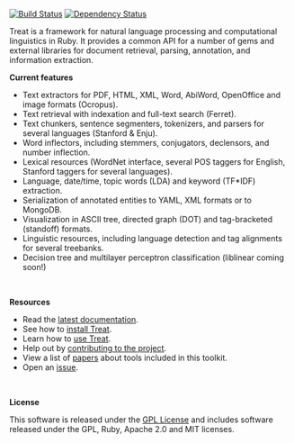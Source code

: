 [![Build Status](https://secure.travis-ci.org/louismullie/treat.png)](http://travis-ci.org/#!/louismullie/treat)
[![Dependency Status](https://gemnasium.com/louismullie/treat.png)](https://gemnasium.com/louismullie/treat)
 
Treat is a framework for natural language processing and computational linguistics in Ruby. It provides a common API for a number of gems and external libraries for document retrieval, parsing, annotation, and information extraction.

**Current features**

* Text extractors for PDF, HTML, XML, Word, AbiWord, OpenOffice and image formats (Ocropus).
* Text retrieval with indexation and full-text search (Ferret).
* Text chunkers, sentence segmenters, tokenizers, and parsers for several languages (Stanford & Enju).
* Word inflectors, including stemmers, conjugators, declensors, and number inflection.
* Lexical resources (WordNet interface, several POS taggers for English, Stanford taggers for several languages).
* Language, date/time, topic words (LDA) and keyword (TF*IDF) extraction.
* Serialization of annotated entities to YAML, XML formats or to MongoDB.
* Visualization in ASCII tree, directed graph (DOT) and tag-bracketed (standoff) formats.
* Linguistic resources, including language detection and tag alignments for several treebanks.
* Decision tree and multilayer perceptron classification (liblinear coming soon!)

<br>

**Resources**

* Read the [latest documentation](http://rubydoc.info/github/louismullie/treat/frames).
* See how to [install Treat](https://github.com/louismullie/treat/wiki/Installing-Treat).
* Learn how to [use Treat](https://github.com/louismullie/treat/wiki/Using-Treat).
* Help out by [contributing to the project](https://github.com/louismullie/treat/wiki/Contributing-to-Treat).
* View a list of [papers](https://github.com/louismullie/treat/wiki/Papers) about tools included in this toolkit.
* Open an [issue](https://github.com/louismullie/treat/issues).
 
<br>

**License**

This software is released under the [GPL License](https://github.com/louismullie/treat/wiki/License-Information) and includes software released under the GPL, Ruby, Apache 2.0 and MIT licenses.